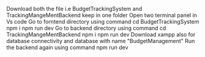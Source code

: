 Download both the file i.e BudgetTrackingSystem and TrackingMangeMentBackend keep in one folder
Open two terminal panel in Vs code
Go to forntend directory using command cd BudgetTrackingSystem
npm i
npm run dev
Go to backend directory using command cd TrackingMangeMentBackend
npm i
npm run dev
Download xampp also for database connectivity and database with name "BudgetManagement"
Run the backend again using command npm run dev
